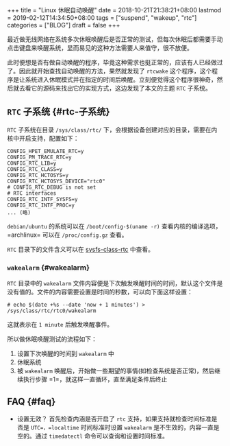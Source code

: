 +++
title = "Linux 休眠自动唤醒"
date = 2018-10-21T21:38:21+08:00
lastmod = 2019-02-12T14:34:50+08:00
tags = ["suspend", "wakeup", "rtc"]
categories = ["BLOG"]
draft = false
+++

最近做无线网络在系统多次休眠唤醒后是否正常的测试，但每次休眠后都需要手动点击键盘来唤醒系统，显而易见的这种方法需要人来值守，很不放便。

此时便想是否有做自动唤醒的程序，毕竟这种需求也挺正常的，应该有人已经做过了。因此就开始查找自动唤醒的方法，果然就发现了 `rtcwake` 这个程序，这个程序是让系统进入休眠模式并在指定的时间后唤醒。立刻便觉得这个程序很神奇，然后就去看它的源码来找出它的实现方式，这边发现了本文的主题 `RTC` 子系统。


## `RTC` 子系统 {#rtc-子系统}

`RTC` 子系统在目录 `/sys/class/rtc/` 下，会根据设备创建对应的目录，需要在内核中开启支持，配置如下：

<!--more-->

```shell
CONFIG_HPET_EMULATE_RTC=y
CONFIG_PM_TRACE_RTC=y
CONFIG_RTC_LIB=y
CONFIG_RTC_CLASS=y
CONFIG_RTC_HCTOSYS=y
CONFIG_RTC_HCTOSYS_DEVICE="rtc0"
# CONFIG_RTC_DEBUG is not set
# RTC interfaces
CONFIG_RTC_INTF_SYSFS=y
CONFIG_RTC_INTF_PROC=y
... (略)
```

`debian/ubuntu` 的系统可以在 `/boot/config-$(uname -r)` 查看内核的编译选项，=archlinux= 可以在 `/proc/config.gz` 查看。

`RTC` 目录下的文件含义可以在 [sysfs-class-rtc](https://www.kernel.org/doc/Documentation/ABI/testing/sysfs-class-rtc) 中查看。


### `wakealarm` {#wakealarm}

`RTC` 目录中的 `wakealarm` 文件内容便是下次触发唤醒时间的时间，默认这个文件是没有值的。文件的内容需要设置是时间的秒数，可以向下面这样设置：

```shell
# echo $(date +%s --date 'now + 1 minutes') > /sys/class/rtc/rtc0/wakealarm
```

这就表示在 `1 minute` 后触发唤醒事件。

所以做休眠唤醒测试的流程如下：

1.  设置下次唤醒的时间到 `wakealarm` 中
2.  休眠系统
3.  被 `wakealarm` 唤醒后，开始做一些期望的事情(如检查系统是否正常)，然后继续执行步骤 =1=，就这样一直循环，直至满足条件后终止


## FAQ {#faq}

-   设置无效？
    首先检查内涵是否开启了 `rtc` 支持，如果支持就检查时间标准是否是 `UTC=，=localtime` 时间标准时设置 `wakealarm` 是不生效的，内容一直是空的。通过 `timedatectl` 命令可以查询和设置时间标准。
